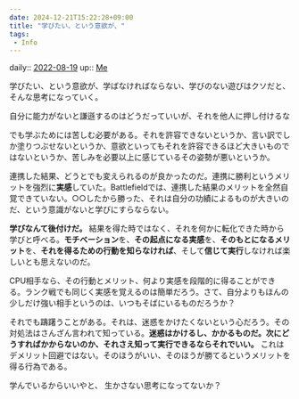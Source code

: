 ```yaml
---
date: 2024-12-21T15:22:28+09:00
title: "学びたい、という意欲が、"
tags:
 - Info
---
```


daily:: [2022-08-19](Daily_Note/2022-08-19.md)
up:: [Me](../Bar/Novel/Chaos/Me.md)

学びたい、という意欲が、学ばなければならない、学びのない遊びはクソだと、そんな思考になっていく。

自分に能力がないと謙遜するのはどうだっていいが、それを他人に押し付けるな

でも学ぶためには苦しむ必要がある。それを許容できないというか、言い訳でしか塗りつぶせないというか、意欲といってもそれを許容できるほど大きいものではないというか、苦しみを必要以上に感じているその姿勢が悪いというか。

連携した結果、どうとでも変えられるのが良かったのだ。連携に勝利というメリットを強烈に**実感**していた。Battlefieldでは、連携した結果のメリットを全然自覚できていない。○○したから勝った、それは自分の功績によるものが大きいのだ、という意識がないと学びにすらならない。

**学びなんて後付けだ。** 結果を得た時ではなく、それを何かに転化できた時から学びと呼べる。**モチベーション**を、**その起点になる実感**を、**そのもとになるメリット**を、**それを得るための行動を知らなければ**、そして**信じて実行**しなければ楽しいとも思えないのだ。

CPU相手なら、その行動とメリット、何より実感を段階的に得ることができる。ランク戦でも同じく実感を覚えるのは簡単だろう。さて、自分よりもほんの少しだけ強い相手というのは、いつもそばにいるものだろうか？

それでも躊躇うことがある。それは、迷惑をかけたくないという心だろう。その対処法はさんざん言われて知っている。**迷惑はかけるし、かかるものだ。次にどうすればかからないのか、それさえ知って実行できるならそれでいい。** これはデメリット回避ではない。そのほうがいい、そのほうが勝てるというメリットを得る行為である。


学んでいるからいいやと、
生かさない思考になってないか？
